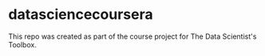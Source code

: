 # datasciencecoursera
This repo was created as part of the course project for The Data Scientist's Toolbox.
